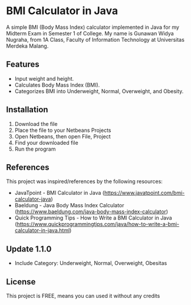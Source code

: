 # BMI Calculator in Java

A simple BMI (Body Mass Index) calculator implemented in Java for my Midterm Exam in Semester 1 of College. My name is Gunawan Widya Nugraha, from 1A Class, Faculty of Information Technology at Universitas Merdeka Malang.

## Features

- Input weight and height.
- Calculates Body Mass Index (BMI).
- Categorizes BMI into Underweight, Normal, Overweight, and Obesity.

## Installation

1. Download the file
2. Place the file to your Netbeans Projects
3. Open Netbeans, then open File, Project
4. Find your downloaded file
5. Run the program

## References
This project was inspired/references by the following resources:

* JavaTpoint - BMI Calculator in Java (https://www.javatpoint.com/bmi-calculator-java)
* Baeldung - Java Body Mass Index Calculator (https://www.baeldung.com/java-body-mass-index-calculator)
* Quick Programming Tips - How to Write a BMI Calculator in Java (https://www.quickprogrammingtips.com/java/how-to-write-a-bmi-calculator-in-java.html)

## Update 1.1.0

* Include Category: Underweight, Normal, Overweight, Obesitas

## License
This project is FREE, means you can used it without any credits
